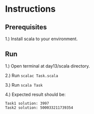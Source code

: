 # Instructions

## Prerequisites

1.) Install scala to your environment.

## Run

1.) Open terminal at day13/scala directory.

2.) Run ```scalac Task.scala```

3.) Run ```scala Task```

4.) Expected result should be:

```
Task1 solution: 3997
Task2 solution: 500033211739354
```